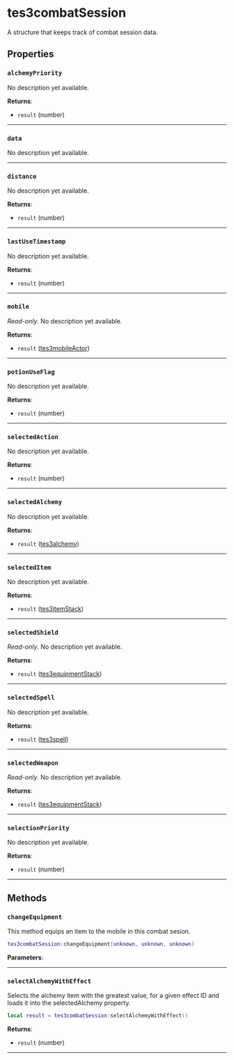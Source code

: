 # tes3combatSession

A structure that keeps track of combat session data.

## Properties

### `alchemyPriority`

No description yet available.

**Returns**:

* `result` (number)

***

### `data`

No description yet available.

***

### `distance`

No description yet available.

**Returns**:

* `result` (number)

***

### `lastUseTimestamp`

No description yet available.

**Returns**:

* `result` (number)

***

### `mobile`

*Read-only*. No description yet available.

**Returns**:

* `result` ([tes3mobileActor](../../types/tes3mobileActor))

***

### `potionUseFlag`

No description yet available.

**Returns**:

* `result` (number)

***

### `selectedAction`

No description yet available.

**Returns**:

* `result` (number)

***

### `selectedAlchemy`

No description yet available.

**Returns**:

* `result` ([tes3alchemy](../../types/tes3alchemy))

***

### `selectedItem`

No description yet available.

**Returns**:

* `result` ([tes3itemStack](../../types/tes3itemStack))

***

### `selectedShield`

*Read-only*. No description yet available.

**Returns**:

* `result` ([tes3equipmentStack](../../types/tes3equipmentStack))

***

### `selectedSpell`

No description yet available.

**Returns**:

* `result` ([tes3spell](../../types/tes3spell))

***

### `selectedWeapon`

*Read-only*. No description yet available.

**Returns**:

* `result` ([tes3equipmentStack](../../types/tes3equipmentStack))

***

### `selectionPriority`

No description yet available.

**Returns**:

* `result` (number)

***

## Methods

### `changeEquipment`

This method equips an item to the mobile in this combat sesion.

```lua
tes3combatSession:changeEquipment(unknown, unknown, unknown)
```

**Parameters**:


***

### `selectAlchemyWithEffect`

Selects the alchemy item with the greatest value, for a given effect ID and loads it into the selectedAlchemy property.

```lua
local result = tes3combatSession:selectAlchemyWithEffect()
```

**Returns**:

* `result` (number)

***


